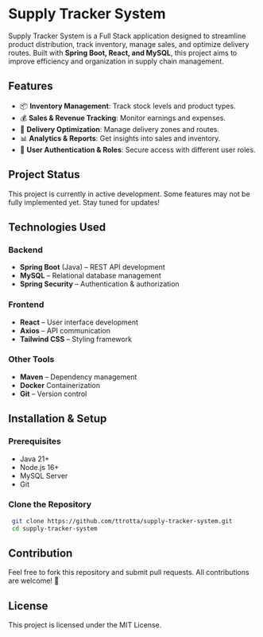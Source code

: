 # Supply Tracker System

Supply Tracker System is a Full Stack application designed to streamline product distribution, track inventory, manage sales, and optimize delivery routes. Built with **Spring Boot, React, and MySQL**, this project aims to improve efficiency and organization in supply chain management.

## Features
- 📦 **Inventory Management**: Track stock levels and product types.
- 💰 **Sales & Revenue Tracking**: Monitor earnings and expenses.
- 📍 **Delivery Optimization**: Manage delivery zones and routes.
- 📊 **Analytics & Reports**: Get insights into sales and inventory.
- 🔐 **User Authentication & Roles**: Secure access with different user roles.

## Project Status  
This project is currently in active development. Some features may not be fully implemented yet. Stay tuned for updates!  

## Technologies Used
### Backend
- **Spring Boot** (Java) – REST API development
- **MySQL** – Relational database management
- **Spring Security** – Authentication & authorization

### Frontend
- **React** – User interface development
- **Axios** – API communication
- **Tailwind CSS** – Styling framework

### Other Tools
- **Maven** – Dependency management
- **Docker** Containerization
- **Git** – Version control

## Installation & Setup
### Prerequisites
- Java 21+
- Node.js 16+
- MySQL Server
- Git

### Clone the Repository
```sh
 git clone https://github.com/ttrotta/supply-tracker-system.git
 cd supply-tracker-system
```

## Contribution
Feel free to fork this repository and submit pull requests. All contributions are welcome! 🚀

## License
This project is licensed under the MIT License.

